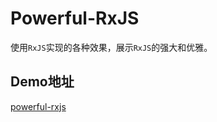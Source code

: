 # Powerful-RxJS

使用`RxJS`实现的各种效果，展示`RxJS`的强大和优雅。

 ## Demo地址

  [powerful-rxjs](http://www.gyufei.cn/powerful-rxjs)
